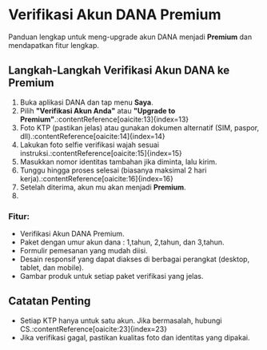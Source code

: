 # Verifikasi Akun DANA Premium

Panduan lengkap untuk meng-upgrade akun DANA menjadi **Premium** dan mendapatkan fitur lengkap.

## Langkah-Langkah Verifikasi Akun DANA ke Premium
1. Buka aplikasi DANA dan tap menu **Saya**.
2. Pilih **"Verifikasi Akun Anda"** atau **"Upgrade to Premium"**.:contentReference[oaicite:13]{index=13}  
3. Foto KTP (pastikan jelas) atau gunakan dokumen alternatif (SIM, paspor, dll).:contentReference[oaicite:14]{index=14}  
4. Lakukan foto selfie verifikasi wajah sesuai instruksi.:contentReference[oaicite:15]{index=15}  
5. Masukkan nomor identitas tambahan jika diminta, lalu kirim.  
6. Tunggu hingga proses selesai (biasanya maksimal 2 hari kerja).:contentReference[oaicite:16]{index=16}  
7. Setelah diterima, akun mu akan menjadi **Premium**.
8.

### Fitur:
- Verifikasi Akun DANA Premium.
- Paket dengan umur akun dana : 1,tahun, 2,tahun, dan 3,tahun.
- Formulir pemesanan yang mudah diisi.
- Desain responsif yang dapat diakses di berbagai perangkat (desktop, tablet, dan mobile).
- Gambar produk untuk setiap paket verifikasi yang jelas.

## Catatan Penting
- Setiap KTP hanya untuk satu akun. Jika bermasalah, hubungi CS.:contentReference[oaicite:23]{index=23}  
- Jika verifikasi gagal, pastikan kualitas foto dan identitas yang dipakai.
